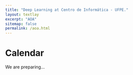 ```yaml
---
title: "Deep Learning at Centro de Informática - UFPE."
layout: textlay
excerpt: "AOA"
sitemap: false
permalink: /aoa.html
---
```


# Calendar

We are preparing...